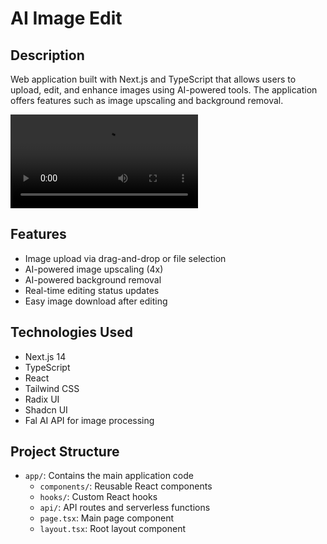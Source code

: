 # AI Image Edit

## Description

Web application built with Next.js and TypeScript that allows users to upload, edit, and enhance images using AI-powered tools. The application offers features such as image upscaling and background removal.

<video src="https://github.com/user-attachments/assets/ec34a8c2-1cb1-45a9-a7ce-b6cd48ed0618"></video>


## Features

- Image upload via drag-and-drop or file selection
- AI-powered image upscaling (4x)
- AI-powered background removal
- Real-time editing status updates
- Easy image download after editing

## Technologies Used

- Next.js 14
- TypeScript
- React
- Tailwind CSS
- Radix UI
- Shadcn UI
- Fal AI API for image processing

## Project Structure

- `app/`: Contains the main application code
  - `components/`: Reusable React components
  - `hooks/`: Custom React hooks
  - `api/`: API routes and serverless functions
  - `page.tsx`: Main page component
  - `layout.tsx`: Root layout component
